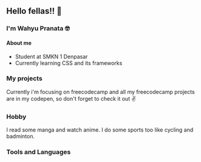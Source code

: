 ## Hello fellas!! 👋
### I'm Wahyu Pranata :nerd_face:
#### About me
* Student at SMKN 1 Denpasar
* Currently learning CSS and its frameworks
### My projects
Currently i'm focusing on freecodecamp and all my freecodecamp projects are in my codepen, so don't forget to check it out :v:
### Hobby
I read some manga and watch anime. I do some sports too like cycling and badminton.
### Tools and Languages
